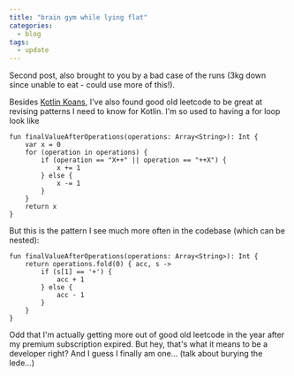```yaml
---
title: "brain gym while lying flat"
categories:
  - blog
tags:
  - update
---
```


Second post, also brought to you by a bad case of the runs (3kg down since unable to eat - could use more of this!).

Besides [Kotlin Koans](https://play.kotlinlang.org/koans/Introduction/Named%20arguments/Task.kt), I've also found good old leetcode to be great at revising patterns I need to know for Kotlin. I'm so used to having a for loop look like 

```
fun finalValueAfterOperations(operations: Array<String>): Int {
    var x = 0 
    for (operation in operations) {
        if (operation == "X++" || operation == "++X") {
            x += 1
        } else {
            x -= 1
        }
    }
    return x
}
```

But this is the pattern I see much more often in the codebase (which can be nested):

```
fun finalValueAfterOperations(operations: Array<String>): Int {
    return operations.fold(0) { acc, s ->
        if (s[1] == '+') {
            acc + 1
        } else {
            acc - 1
        }
    }
}
```

Odd that I'm actually getting more out of good old leetcode in the year after my premium subscription expired. But hey, that's what it means to be a developer right? And I guess I finally am one... (talk about burying the lede...)